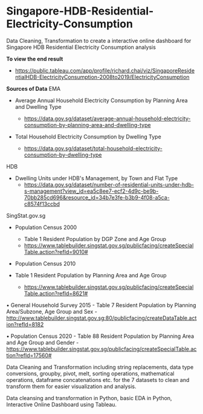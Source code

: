 # Singapore-HDB-Residential-Electricity-Consumption
Data Cleaning, Transformation to create a interactive online dashboard for Singapore HDB Residential Electricity Consumption analysis

**To view the end result**
- https://public.tableau.com/app/profile/richard.chai/viz/SingaporeResidentialHDB-ElectricityConsumption-2008to2019/ElectricityConsumption

**Sources of Data**
EMA
- Average Annual Household Electricity Consumption by Planning Area and Dwelling Type 
    - https://data.gov.sg/dataset/average-annual-household-electricity-consumption-by-planning-area-and-dwelling-type

- Total Household Electricity Consumption by Dwelling Type
    - https://data.gov.sg/dataset/total-household-electricity-consumption-by-dwelling-type

HDB
- Dwelling Units under HDB's Management, by Town and Flat Type 
    - https://data.gov.sg/dataset/number-of-residential-units-under-hdb-s-management?view_id=ea5c8ee7-ecf2-4d9c-be9b-70bb285cd696&resource_id=34b7e3fe-b3b9-4f08-a5ca-c8574f13ccbd

SingStat.gov.sg
- Population Census 2000
    - Table 1 Resident Population by DGP Zone and Age Group
    - https://www.tablebuilder.singstat.gov.sg/publicfacing/createSpecialTable.action?refId=9010#

- Population Census 2010
-   Table 1 Resident Population by Planning Area and Age Group
    - https://www.tablebuilder.singstat.gov.sg/publicfacing/createSpecialTable.action?refId=8621#

•	General Household Survey 2015
    - Table 7 Resident Population by Planning Area/Subzone, Age Group and Sex
        - http://www.tablebuilder.singstat.gov.sg:80/publicfacing/createDataTable.action?refId=8182

•	Population Census 2020
    - Table 88 Resident Population by Planning Area and Age Group and Gender
        - https://www.tablebuilder.singstat.gov.sg/publicfacing/createSpecialTable.action?refId=17560#

Data Cleaning and Transformation including string replacements, data type conversions, groupby, pivot, melt, sorting operations, mathematical operations, dataframe concatenations etc. for the 7 datasets to clean and transform them for easier visualization and analysis.

Data cleansing and transformation in Python, basic EDA in Python, Interactive Online Dashboard using Tableau.

